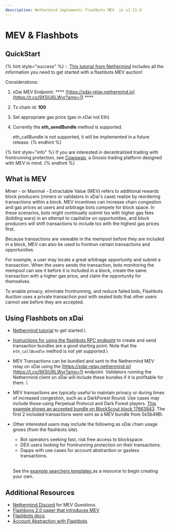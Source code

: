 ```yaml
---
description: Nethermind implements flashbots MEV  in v1.11.0
---
```


# MEV & Flashbots

## QuickStart

{% hint style="success" %}
💡 [This tutorial from Nethermind](https://medium.com/nethermind-eth/how-to-run-the-flashbots-auction-mechanism-on-nethermind-d6dd7b7b9962) includes all the information you need to get started with a flashbots MEV auction!

Considerations:

1. xDai MEV Endpoint: **** [https://xdai-relay.nethermind.io](https://t.co/9X5lU6LWvr?amp=1) ****&#x20;
2. Tx chain id: **100**
3. Set appropriate gas price (gas in xDai not Eth)
4.  &#x20;Currently the **eth\_sendBundle** method is supported.&#x20;

    &#x20;eth\_callBundle is not supported, it will be implemented in a future release.
{% endhint %}

{% hint style="info" %}
If you are interested in decentralized trading with frontrunning protection, see [Cowswap](https://cowswap.exchange/#/swap), a Gnosis trading platform designed with MEV in mind.
{% endhint %}

## What is MEV

Miner - or Maximal - Extractable Value (MEV) refers to additional rewards block producers (miners or validators in xDai's case) realize by reordering transactions within a block. MEV incentives can increase chain congestion and gas prices as users and arbitrage bots compete for block space. In these scenarios, bots might continually submit txs with higher gas fees (bidding wars) in an attempt to capitalize on opportunities, and block producers will shift transactions to include txs with the highest gas prices first. &#x20;

Because transactions are viewable in the mempool before they are included in a block, MEV can also be used to frontrun certain transactions and opportunities.

For example, a user may locate a great arbitrage opportunity and submit a transaction. When the users sends the transaction, bots monitoring the mempool can see it before it is included in a block, create the same transaction with a higher gas price, and claim the opportunity for themselves.

To enable privacy, eliminate frontrunning, and reduce failed bids, Flashbots Auction uses a private transaction pool with sealed bids that other users cannot see before they are accepted. &#x20;

## Using Flashbots on xDai

* [Nethermind tutorial](https://medium.com/nethermind-eth/how-to-run-the-flashbots-auction-mechanism-on-nethermind-d6dd7b7b9962) to get started.\

* [Instructions for using the flashbots RPC endpoint](https://docs.flashbots.net/flashbots-auction/searchers/advanced/rpc-endpoint) to create and send transaction bundles are a good starting point. Note that the `eth_callBundle` method is not yet supported.\

* MEV Transactions can be bundled and sent to the Nethermind MEV relay on xDai using the [https://xdai-relay.nethermind.io](https://t.co/9X5lU6LWvr?amp=1) endpoint. Validators running the Nethermind client on xDai will include these bundles if it is profitable for them. \

* MEV transactions are typically useful to maintain privacy or during times of increased congestion, such as a DarkForest Round. Use cases may include those using Perpetual Protocol and Dark Forest players. [This example shows an accepted bundle on BlockScout block 17663943](https://blockscout.com/xdai/mainnet/blocks/17663943/transactions). The first 2 included transactions were sent as a MEV bundle from 0x5b49B\

*   Other interested users may include the following as xDai chain usage grows (from the flashbots site).

    * Bot operators seeking fast, risk free access to blockspace.
    * DEX users looking for frontrunning protection on their transactions.
    * Dapps with use cases for account abstraction or gasless transactions.

    \
    See the [example searchers templates ](https://docs.flashbots.net/flashbots-auction/searchers/example-searchers/simple-arbitrage-bot)as a resource to begin creating your own.

## Additional Resources

* [Nethermind Discord](https://discord.com/invite/PaCMRFdvWT) for MEV Questions
* [Flashboys 2.0 paper that introduces MEV](https://ieeexplore.ieee.org/document/9152675)
* [Flashbots docs](https://docs.flashbots.net)
* [Account Abstraction with Flashbots](https://medium.com/flashbots/flashbots-transparency-report-february-2021-8ac45b467d0a)
